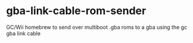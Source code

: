 # gba-link-cable-rom-sender
GC/Wii homebrew to send over multiboot .gba roms to a gba using the gc gba link cable

